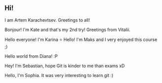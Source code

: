 ## Hi!

I am Artem Karachevtsev.
Greetings to all!



Bonjour! I'm Kate and that's my 2nd try!
Greetings from Vitalii.

Hello everyone! I'm Karina :star:
Hello! I'm Maks and I very enjoyed this course ;)

Hello world from Diana! :P

Hey! I'm Sebastian, hope Git is kinder to me than exams xD

Hello, I'm Sophia. It was very interesting to learn git :)





